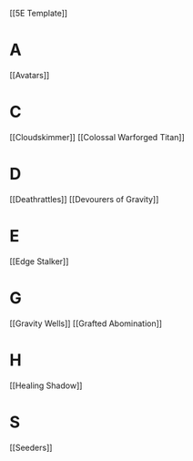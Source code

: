 [[5E Template]]

# A
[[Avatars]]

# C
[[Cloudskimmer]]
[[Colossal Warforged Titan]]

# D
[[Deathrattles]]
[[Devourers of Gravity]]

# E
[[Edge Stalker]]

# G
[[Gravity Wells]]
[[Grafted Abomination]]

# H
[[Healing Shadow]]

# S
[[Seeders]]